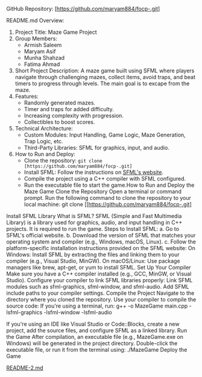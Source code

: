 GitHub Repository: [https://github.com/maryam884/focp-.git]

README.md Overview:
1. Project Title: Maze Game Project
2. Group Members:
   - Armish Saleem
   - Maryam Asif
   - Munha Shahzad
   - Fatima Ahmad
3. Short Project Description:
   A maze game built using SFML where players navigate through challenging mazes, collect items, avoid traps, and beat timers to progress through levels.  The main goal is to excape from the maze.
4. Features:
   - Randomly generated mazes.
   - Timer and traps for added difficulty.
   - Increasing complexity with progression.
   - Collectibles to boost scores.
5. Technical Architecture:
   - Custom Modules: Input Handling, Game Logic, Maze Generation, Trap Logic, etc.
   - Third-Party Libraries: SFML for graphics, input, and audio.
6. How to Run and Deploy:
   - Clone the repository:
     `git clone [https://github.com/maryam884/focp-.git]`
   - Install SFML: Follow the instructions on [SFML's website](https://www.sfml-dev.org).
   - Compile the project using a C++ compiler with SFML configured.
   - Run the executable file to start the game.How to Run and Deploy the Maze Game
Clone the Repository
Open a terminal or command prompt.
Run the following command to clone the repository to your local machine:
git clone [[https://github.com/maryam884/focp-.git]

Install SFML Library
What is SFML?
SFML (Simple and Fast Multimedia Library) is a library used for graphics, audio, and input handling in C++ projects. It is required to run the game.
Steps to Install SFML:
a. Go to SFML's official website.
b. Download the version of SFML that matches your operating system and compiler (e.g., Windows, macOS, Linux).
c. Follow the platform-specific installation instructions provided on the SFML website:
On Windows: Install SFML by extracting the files and linking them to your compiler (e.g., Visual Studio, MinGW).
On macOS/Linux: Use package managers like brew, apt-get, or yum to install SFML.
Set Up Your Compiler
Make sure you have a C++ compiler installed (e.g., GCC, MinGW, or Visual Studio).
Configure your compiler to link SFML libraries properly:
Link SFML modules such as sfml-graphics, sfml-window, and sfml-audio.
Add SFML include paths to your compiler settings.
Compile the Project
Navigate to the directory where you cloned the repository.
Use your compiler to compile the source code:
If you're using a terminal, run:
g++ -o MazeGame main.cpp -lsfml-graphics -lsfml-window -lsfml-audio

If you're using an IDE like Visual Studio or Code::Blocks, create a new project, add the source files, and configure SFML as a linked library.
Run the Game
After compilation, an executable file (e.g., MazeGame.exe on Windows) will be generated in the project directory.
Double-click the executable file, or run it from the terminal using:
./MazeGame
Deploy the Game
        


[README-2.md](https://github.com/user-attachments/files/18245733/README-2.md)
